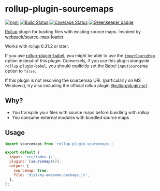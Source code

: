 # rollup-plugin-sourcemaps

[![npm](https://img.shields.io/npm/v/rollup-plugin-sourcemaps.svg)](https://www.npmjs.com/package/rollup-plugin-sourcemaps)
[![Build Status](https://img.shields.io/travis/maxdavidson/rollup-plugin-sourcemaps/master.svg)](https://travis-ci.org/maxdavidson/rollup-plugin-sourcemaps)
[![Coverage Status](https://img.shields.io/coveralls/maxdavidson/rollup-plugin-sourcemaps/master.svg)](https://coveralls.io/github/maxdavidson/rollup-plugin-sourcemaps?branch=master)
[![Greenkeeper badge](https://badges.greenkeeper.io/maxdavidson/rollup-plugin-sourcemaps.svg)](https://greenkeeper.io/)

[Rollup](https://rollupjs.org) plugin for loading files with existing source maps.
Inspired by [webpack/source-map-loader](https://github.com/webpack/source-map-loader).

Works with rollup 0.31.2 or later.

If you use [rollup-plugin-babel](https://github.com/rollup/rollup-plugin-babel),
you might be able to use the [`inputSourceMap`](https://babeljs.io/docs/en/options#inputsourcemap) option instead of this plugin. Conversely, if you use this plugin alongside `rollup-plugin-babel`, you should explicitly set the Babel `inputSourceMap` option to `false`.

If this plugin is not resolving the sourcemap URL (particularly on MS Windows), try also including the official rollup plugin [@rollup/plugin-url](https://github.com/rollup/plugins/tree/master/packages/url).

## Why?

- You transpile your files with source maps before bundling with rollup
- You consume external modules with bundled source maps

## Usage

```javascript
import sourcemaps from 'rollup-plugin-sourcemaps';

export default {
  input: 'src/index.js',
  plugins: [sourcemaps()],
  output: {
    sourcemap: true,
    file: 'dist/my-awesome-package.js',
  },
};
```
